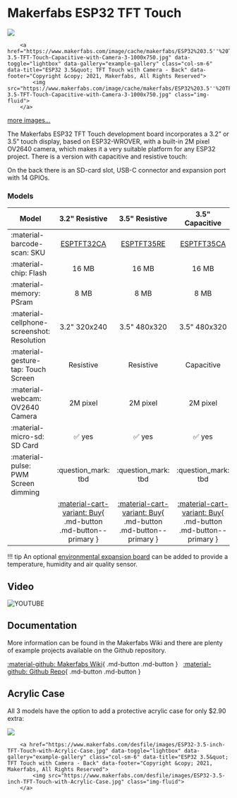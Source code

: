 # Makerfabs ESP32 TFT Touch

<div class="row justify-content-center">
        <a href="https://www.makerfabs.com/image/cache/makerfabs/ESP32%203.5''%20TFT%20Touch(Resistive)%20with%20Camera/ESP32-3.5-TFT-Touch-Capacitive-with-Camera-2-1000x750.jpg" data-toggle="lightbox" data-gallery="example-gallery" class="col-sm-6" data-title="ESP32 3.5&quot; TFT Touch with Camera - Front" data-footer="Copyright &copy; 2021, Makerfabs, All Rights Reserved">
            <img src="https://www.makerfabs.com/image/cache/makerfabs/ESP32%203.5''%20TFT%20Touch(Resistive)%20with%20Camera/ESP32-3.5-TFT-Touch-Capacitive-with-Camera-2-1000x750.jpg" class="img-fluid">
        </a>

        <a href="https://www.makerfabs.com/image/cache/makerfabs/ESP32%203.5''%20TFT%20Touch(Resistive)%20with%20Camera/ESP32-3.5-TFT-Touch-Capacitive-with-Camera-3-1000x750.jpg" data-toggle="lightbox" data-gallery="example-gallery" class="col-sm-6" data-title="ESP32 3.5&quot; TFT Touch with Camera - Back" data-footer="Copyright &copy; 2021, Makerfabs, All Rights Reserved">
            <img src="https://www.makerfabs.com/image/cache/makerfabs/ESP32%203.5''%20TFT%20Touch(Resistive)%20with%20Camera/ESP32-3.5-TFT-Touch-Capacitive-with-Camera-3-1000x750.jpg" class="img-fluid">
        </a>
</div>
<div>
        <a href="https://www.makerfabs.com/image/cache/makerfabs/ESP32%203.5''%20TFT%20Touch(Resistive)%20with%20Camera/ESP32-3.5-TFT-Touch-Capacitive-with-Camera-5-1000x750.jpg" data-toggle="lightbox" data-gallery="example-gallery" rel="lightbox[work]" data-title="Makerfabs ESP32 TFT Touch" data-footer="Copyright &copy; 2021, Makerfabs, All Rights Reserved">more images...</a>
        <a href="https://www.makerfabs.com/image/cache/makerfabs/ESP32%203.5''%20TFT%20Touch(Resistive)%20with%20Camera/ESP32-3.5-TFT-Touch-Capacitive-with-Camera-4-1000x750.jpg" data-toggle="lightbox" data-gallery="example-gallery" rel="lightbox[vacation]" data-title="Makerfabs ESP32 TFT Touch" data-footer="Copyright &copy; 2021, Makerfabs, All Rights Reserved"></a>
        <a href="https://www.makerfabs.com/desfile/images/ESP32-Touch_Indoor-Environment-Expansion.jpg" data-toggle="lightbox" data-gallery="example-gallery" rel="lightbox[vacation]" data-title="Makerfabs ESP32 TFT Touch" data-footer="Copyright &copy; 2021, Makerfabs, All Rights Reserved"></a>
</div>

The Makerfabs ESP32 TFT Touch development board incorporates a 3.2” or 3.5” touch display, based on ESP32-WROVER, with a built-in 2M pixel OV2640 camera, which makes it a very suitable platform for any ESP32 project.
There is a version with capacitive and resistive touch:

On the back there is an SD-card slot, USB-C connector and expansion port with 14 GPIOs.

### Models

| Model                   | 3.2" Resistive | 3.5" Resistive | 3.5" Capacitive
|-------------------------|:-------:|:-------:|:--------:
| :material-barcode-scan: SKU                     | [ESPTFT32CA][1] | [ESPTFT35RE][2] | [ESPTFT35CA][3]
| :material-chip: Flash                   | 16 MB   | 16 MB   | 16 MB
| :material-memory: PSram                   | 8 MB    | 8 MB    | 8 MB
| :material-cellphone-screenshot: Resolution              | 3.2" 320x240 | 3.5" 480x320 | 3.5" 480x320
| :material-gesture-tap: Touch Screen            | Resistive | Resistive | Capacitive
| :material-webcam: OV2640 Camera           | 2M pixel | 2M pixel | 2M pixel
| :material-micro-sd: SD Card                 | :white_check_mark: yes | :white_check_mark: yes | :white_check_mark: yes
| :material-pulse: PWM Screen dimming      | :question_mark: tbd    | :question_mark: tbd    | :question_mark: tbd   
| | [:material-cart-variant: Buy][1]{ .md-button .md-button--primary } | [:material-cart-variant: Buy][2]{ .md-button .md-button--primary } | [:material-cart-variant: Buy][3]{ .md-button .md-button--primary }


!!! tip
    An optional [environmental expansion board][4] can be added to provide a temperature, humidity and air quality sensor.


## Video

![YOUTUBE](kkXKwpDRld0)

## Documentation

More information can be found in the Makerfabs Wiki and there are plenty of example projects available on the Github repository.

[:material-github: Makerfabs Wiki][6]{ .md-button .md-button } &nbsp;
[:material-github: Github Repo][5]{ .md-button .md-button }

## Acrylic Case

All 3 models have the option to add a protective acrylic case for only $2.90 extra:

<div class="row justify-content-center">
        <a href="https://www.makerfabs.com/desfile/images/ESP32-TFT-Touch-Resistive-with-Acrylic-Case.jpg" data-toggle="lightbox" data-gallery="example-gallery" class="col-sm-6" data-title="ESP32 3.5&quot; TFT Touch with Camera - Front" data-footer="Copyright &copy; 2021, Makerfabs, All Rights Reserved">
            <img src="https://www.makerfabs.com/desfile/images/ESP32-TFT-Touch-Resistive-with-Acrylic-Case.jpg" class="img-fluid">
        </a>

        <a href="https://www.makerfabs.com/desfile/images/ESP32-3.5-inch-TFT-Touch-with-Acrylic-Case.jpg" data-toggle="lightbox" data-gallery="example-gallery" class="col-sm-6" data-title="ESP32 3.5&quot; TFT Touch with Camera - Back" data-footer="Copyright &copy; 2021, Makerfabs, All Rights Reserved">
            <img src="https://www.makerfabs.com/desfile/images/ESP32-3.5-inch-TFT-Touch-with-Acrylic-Case.jpg" class="img-fluid">
        </a>
</div>


[1]: https://www.makerfabs.com/esp32-3.2-inch-tft-touch-with-camera.html
[2]: https://www.makerfabs.com/esp32-3.5-inch-tft-touch-resistive-with-camera.html
[3]: https://www.makerfabs.com/esp32-3.5-inch-tft-touch-capacitive-with-camera.html
[4]: https://www.makerfabs.com/esp32-touch-indoor-environment-expansion.html
[5]: https://github.com/Makerfabs/Project_Touch-Screen-Camera
[6]: https://www.makerfabs.com/wiki/index.php?title=ESP32_TFT_LCD_with_Camera(3.5%27%27)